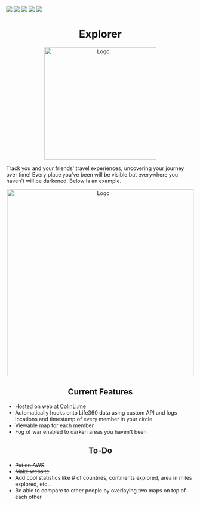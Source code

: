 ![](https://img.shields.io/github/stars/ColinLi33/Explorer) ![](https://img.shields.io/github/forks/ColinLi33/Explorer) ![](https://img.shields.io/github/tag/ColinLi33/Explorer) ![](https://img.shields.io/github/release/ColinLi33/Explorer) ![](https://img.shields.io/github/issues/ColinLi33/Explorer)

<p align="center">
    <h1 align = "center"> Explorer</h1>
</p>
<p align="center">
    <img width="300" src="https://i.imgur.com/ch6bByf.png" alt="Logo">
</p>

<p>
Track you and your friends' travel experiences, uncovering your journey over time! Every place you've been will be visible but everywhere you haven't will be darkened. Below is an example.
</p>

<p align="center">
    <img width="500" src="https://i.imgur.com/RQi9Yvo.png" alt="Logo">
</p>


<p align="center">
    <h2 align = "center"> Current Features</h2>
</p>

- Hosted on web at [ColinLi.me](http://colinli.me/)
- Automatically hooks onto Life360 data using custom API and logs locations and timestamp of every member in your circle
- Viewable map for each member
- Fog of war enabled to darken areas you haven't been

<p align="center">
    <h2 align = "center"> To-Do</h2>
</p>

- ~~Put on AWS~~ 
- ~~Make website~~
- Add cool statistics like # of countries, continents explored, area in miles explored, etc...
- Be able to compare to other people by overlaying two maps on top of each other


